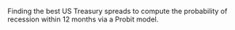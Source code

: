Finding the best US Treasury spreads to compute the probability of recession within 12 months via a Probit model.  

